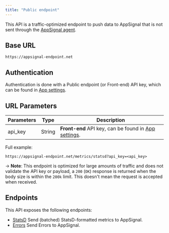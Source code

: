 ```yaml
---
title: "Public endpoint"
---
```


This API is a traffic-optimized endpoint to push data to AppSignal that is not sent through the [AppSignal agent](/appsignal/how-appsignal-operates.html#agent).

## Base URL

```
https://appsignal-endpoint.net
```

## Authentication

Authentication is done with a Public endpoint (or Front-end) API key, which can be found in [App settings](https://appsignal.com/redirect-to/app?to=info).

## URL Parameters

| Parameters | Type | Description |
| --- | ------ | --- |
| api_key | String | **Front-end** API key, can be found in [App settings](https://appsignal.com/redirect-to/app?to=info). |

Full example:

```
https://appsignal-endpoint.net/metrics/statsd?api_key=<api_key>
```

-> **Note**: This endpoint is optimized for large amounts of traffic and does not validate the API key or payload, a `200` (`OK`) response is returned when the body size is within the `200k` limit. This doesn't mean the request is accepted when received.

## Endpoints

This API exposes the following endpoints:

* [StatsD](/api/public-endpoint/statsd.html) Send (batched) StatsD-formatted metrics to AppSignal.
* [Errors](/api/public-endpoint/errors.html) Send Errors to AppSignal.
